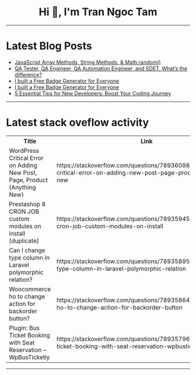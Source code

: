 <h1 align="center">Hi 👋, I'm Tran Ngoc Tam</h1>

---

# Latest Blog Posts 
<!-- BLOG-POST-LIST:START -->
- [JavaScript Array Methods, String Methods, &amp; Math.random&lpar;&rpar;](https://dev.to/michaelflore/javascript-array-methods-string-methods-mathrandom-5hmm)
- [QA Tester, QA Engineer, QA Automation Engineer, and SDET. What’s the difference?](https://dev.to/johnnyv5g/qa-tester-qa-engineer-qa-automation-engineer-and-sdet-whats-the-difference-17nb)
- [I built a Free Badge Generator for Everyone](https://dev.to/realvorl/i-built-a-free-badge-generator-for-everyone-42k5)
- [I built a Free Badge Generator for Everyone](https://dev.to/realvorl/i-built-a-free-badge-generator-for-everyone-2bnp)
- [5 Essential Tips for New Developers: Boost Your Coding Journey](https://dev.to/shivharigadekar/5-essential-tips-for-new-developers-boost-your-coding-journey-17ep)
<!-- BLOG-POST-LIST:END -->

---

# Latest stack oveflow activity
<table>
  <tr><th>Title</th><th>Link</th></tr>
  <!-- STACKOVERFLOW:START --><tr><td>WordPress Critical Error on Adding New Post, Page, Product &lpar;Anything New&rpar;</td><td>https://stackoverflow.com/questions/78936098/wordpress-critical-error-on-adding-new-post-page-product-anything-new</td></tr><tr><td>Prestashop 8 CRON JOB custom modules on install [duplicate]</td><td>https://stackoverflow.com/questions/78935945/prestashop-8-cron-job-custom-modules-on-install</td></tr><tr><td>Can I change type column in Laravel polymorphic relation?</td><td>https://stackoverflow.com/questions/78935895/can-i-change-type-column-in-laravel-polymorphic-relation</td></tr><tr><td>Woocommerce ho to change action for backorder button?</td><td>https://stackoverflow.com/questions/78935864/woocommerce-ho-to-change-action-for-backorder-button</td></tr><tr><td>Plugin: Bus Ticket Booking with Seat Reservation – WpBusTicketly</td><td>https://stackoverflow.com/questions/78935796/plugin-bus-ticket-booking-with-seat-reservation-wpbusticketly</td></tr><!-- STACKOVERFLOW:END -->
</table>

---


